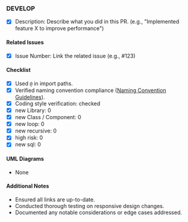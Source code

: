 ### DEVELOP

- [X] Description: Describe what you did in this PR. (e.g., "Implemented feature X to improve performance")
  
#### Related Issues

- [X] Issue Number:  Link the related issue (e.g., #123)

#### Checklist

- [x] Used `@` in import paths.
- [x] Verified naming convention compliance ([Naming Convention Guidelines](https://github.com/CAFECA-IO/WorkGuidelines/blob/main/technology/coding-convention/naming-convention.md)).
- [x] Coding style verification: checked
- [x] new Library: 0
- [x] new Class / Component: 0
- [x] new loop: 0
- [x] new recursive: 0
- [x] high risk: 0
- [x] new sql: 0

#### UML Diagrams

- None

#### Additional Notes

- Ensured all links are up-to-date.
- Conducted thorough testing on responsive design changes.
- Documented any notable considerations or edge cases addressed.